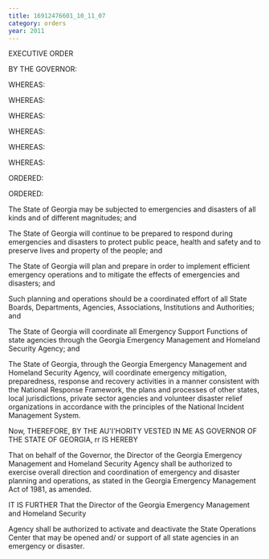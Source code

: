 ```yaml
---
title: 16912476601_10_11_07
category: orders
year: 2011
---
```

 

EXECUTIVE ORDER

BY THE GOVERNOR:

WHEREAS:

WHEREAS:

WHEREAS:

WHEREAS:

WHEREAS:

WHEREAS:

ORDERED:

ORDERED:

The State of Georgia may be subjected to emergencies and disasters of all kinds and of
different magnitudes; and

The State of Georgia will continue to be prepared to respond during emergencies and
disasters to protect public peace, health and safety and to preserve lives and property of
the people; and

The State of Georgia will plan and prepare in order to implement efficient emergency
operations and to mitigate the effects of emergencies and disasters; and

Such planning and operations should be a coordinated effort of all State Boards,
Departments, Agencies, Associations, Institutions and Authorities; and

The State of Georgia will coordinate all Emergency Support Functions of state agencies
through the Georgia Emergency Management and Homeland Security Agency; and

The State of Georgia, through the Georgia Emergency Management and Homeland
Security Agency, will coordinate emergency mitigation, preparedness, response and
recovery activities in a manner consistent with the National Response Framework, the
plans and processes of other states, local jurisdictions, private sector agencies and
volunteer disaster relief organizations in accordance with the principles of the National
Incident Management System.

Now, THEREFORE, BY THE AU'I'HORITY VESTED IN ME AS GOVERNOR OF THE STATE
OF GEORGIA, rr IS HEREBY

That on behalf of the Governor, the Director of the Georgia Emergency Management
and Homeland Security Agency shall be authorized to exercise overall direction and
coordination of emergency and disaster planning and operations, as stated in the
Georgia Emergency Management Act of 1981, as amended.

IT IS FURTHER
That the Director of the Georgia Emergency Management and Homeland Security

Agency shall be authorized to activate and deactivate the State Operations Center that
may be opened and/ or support of all state agencies in an emergency or disaster.

